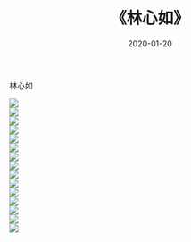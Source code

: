 ﻿---
layout: post
title:  《林心如》
date:   2020-01-20
img: http://pic.660000.xyz/1:/壁纸/明星魅力/华人明星/林心如/000.jpg
categories: [美女, 清纯, 唯美]
---

林心如

 ![](http://pic.660000.xyz/1:/壁纸/明星魅力/华人明星/林心如/001.jpg) <br>![](http://pic.660000.xyz/1:/壁纸/明星魅力/华人明星/林心如/002.jpg) <br>![](http://pic.660000.xyz/1:/壁纸/明星魅力/华人明星/林心如/003.jpg) <br>![](http://pic.660000.xyz/1:/壁纸/明星魅力/华人明星/林心如/004.jpg) <br>![](http://pic.660000.xyz/1:/壁纸/明星魅力/华人明星/林心如/005.jpg) <br>![](http://pic.660000.xyz/1:/壁纸/明星魅力/华人明星/林心如/006.jpg) <br>![](http://pic.660000.xyz/1:/壁纸/明星魅力/华人明星/林心如/007.jpg) <br>![](http://pic.660000.xyz/1:/壁纸/明星魅力/华人明星/林心如/008.jpg) <br>![](http://pic.660000.xyz/1:/壁纸/明星魅力/华人明星/林心如/009.jpg) <br>![](http://pic.660000.xyz/1:/壁纸/明星魅力/华人明星/林心如/010.jpg) <br>![](http://pic.660000.xyz/1:/壁纸/明星魅力/华人明星/林心如/011.jpg) <br>![](http://pic.660000.xyz/1:/壁纸/明星魅力/华人明星/林心如/012.jpg) <br>![](http://pic.660000.xyz/1:/壁纸/明星魅力/华人明星/林心如/013.jpg) <br>![](http://pic.660000.xyz/1:/壁纸/明星魅力/华人明星/林心如/014.jpg) <br>![](http://pic.660000.xyz/1:/壁纸/明星魅力/华人明星/林心如/015.jpg) <br>